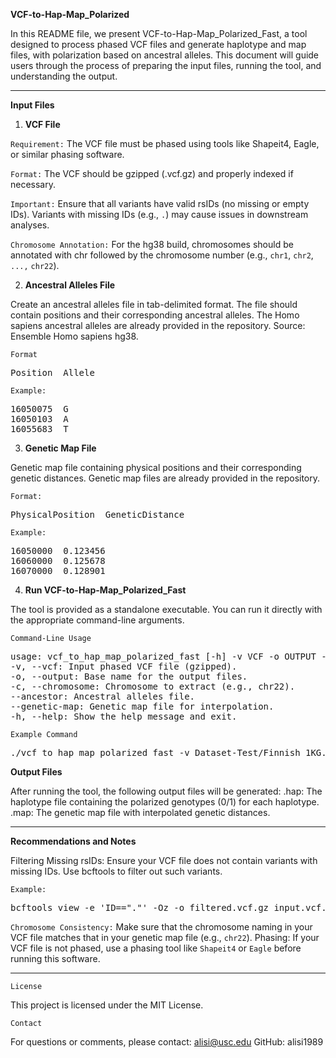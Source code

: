 **VCF-to-Hap-Map_Polarized**

In this README file, we present VCF-to-Hap-Map_Polarized_Fast, a tool designed to process phased VCF files and generate haplotype and map files, with polarization based on ancestral alleles. This document will guide users through the process of preparing the input files, running the tool, and understanding the output.

---
**Input Files**

1. **VCF File**

`Requirement:` The VCF file must be phased using tools like Shapeit4, Eagle, or similar phasing software.

`Format:` The VCF should be gzipped (.vcf.gz) and properly indexed if necessary.

`Important:` Ensure that all variants have valid rsIDs (no missing or empty IDs). Variants with missing IDs (e.g., `.`) may cause issues in downstream analyses.

`Chromosome Annotation:` For the hg38 build, chromosomes should be annotated with chr followed by the chromosome number (e.g., `chr1`, `chr2`, `...,` `chr22`).

2. **Ancestral Alleles File**

Create an ancestral alleles file in tab-delimited format. The file should contain positions and their corresponding ancestral alleles.
The Homo sapiens ancestral alleles are already provided in the repository. Source: Ensemble Homo sapiens hg38. 

`Format`

<pre>
Position  Allele
</pre>

`Example:`

<pre>
16050075  G
16050103  A
16055683  T
</pre>

3. **Genetic Map File**

Genetic map file containing physical positions and their corresponding genetic distances.
Genetic map files are already provided in the repository. 

`Format:`

<pre>
PhysicalPosition  GeneticDistance
</pre>
  
`Example:`

<pre>
16050000  0.123456
16060000  0.125678
16070000  0.128901
</pre>

4. **Run VCF-to-Hap-Map_Polarized_Fast**

The tool is provided as a standalone executable. You can run it directly with the appropriate command-line arguments.

`Command-Line Usage`

<pre>
usage: vcf_to_hap_map_polarized_fast [-h] -v VCF -o OUTPUT -c CHROMOSOME --ancestor ANCESTOR --genetic-map GENETIC_MAP
-v, --vcf: Input phased VCF file (gzipped).
-o, --output: Base name for the output files.
-c, --chromosome: Chromosome to extract (e.g., chr22).
--ancestor: Ancestral alleles file.
--genetic-map: Genetic map file for interpolation.
-h, --help: Show the help message and exit.
</pre>

`Example Command`
<pre>
./vcf_to_hap_map_polarized_fast -v Dataset-Test/Finnish_1KG.vcf.gz -c chr2 --ancestor Ancestor-Alleles/ancestor_alleles_chr2.txt --genetic-map Genetic-Map/genetic_map_chr2.txt -o Output/Finnish_chr2
</pre>

**Output Files**

After running the tool, the following output files will be generated:
<output>.hap: The haplotype file containing the polarized genotypes (0/1) for each haplotype.
<output>.map: The genetic map file with interpolated genetic distances.

---

**Recommendations and Notes**

Filtering Missing rsIDs: Ensure your VCF file does not contain variants with missing IDs. Use bcftools to filter out such variants.

`Example:`

<pre>
bcftools view -e 'ID=="."' -Oz -o filtered.vcf.gz input.vcf.gz
</pre>

`Chromosome Consistency:`
Make sure that the chromosome naming in your VCF file matches that in your genetic map file (e.g., `chr22`).
Phasing: If your VCF file is not phased, use a phasing tool like `Shapeit4` or `Eagle` before running this software.

---

`License`

This project is licensed under the MIT License.

`Contact`

For questions or comments, please contact:
alisi@usc.edu
GitHub: alisi1989
